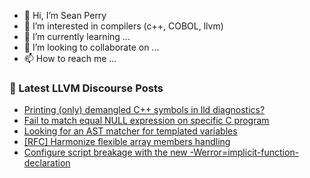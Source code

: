 - 👋 Hi, I’m Sean Perry
- 👀 I’m interested in compilers (c++, COBOL, llvm)
- 🌱 I’m currently learning ...
- 💞️ I’m looking to collaborate on ...
- 📫 How to reach me ...

<!---
s66perry/s66perry is a ✨ special ✨ repository because its `README.md` (this file) appears on your GitHub profile.
You can click the Preview link to take a look at your changes.
--->
### 📕 Latest LLVM Discourse Posts

<!-- DISCOURSE-LLVM:START -->
- [Printing &lpar;only&rpar; demangled C++ symbols in lld diagnostics?](https://discourse.llvm.org/t/printing-only-demangled-c-symbols-in-lld-diagnostics/65253#post_3)
- [Fail to match equal NULL expression on specific C program](https://discourse.llvm.org/t/fail-to-match-equal-null-expression-on-specific-c-program/65157#post_2)
- [Looking for an AST matcher for templated variables](https://discourse.llvm.org/t/looking-for-an-ast-matcher-for-templated-variables/65171#post_2)
- [[RFC] Harmonize flexible array members handling](https://discourse.llvm.org/t/rfc-harmonize-flexible-array-members-handling/65001#post_12)
- [Configure script breakage with the new -Werror=implicit-function-declaration](https://discourse.llvm.org/t/configure-script-breakage-with-the-new-werror-implicit-function-declaration/65213?page=2#post_31)
<!-- DISCOURSE-LLVM:END -->
